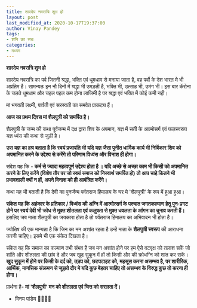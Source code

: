 ```yaml
---
title: शारदेय नवरात्रि शुभ हो
layout: post
last_modified_at: 2020-10-17T19:37:00
author: Vinay Pandey
tags:
- शनि का सच
categories:
- मध्यम
---
```

**शारदेय नवरात्रि शुभ हो**

शारदेय नवरात्रि का पर्व जितनी श्रद्धा, भक्ति एवं धूमधाम से मनाया जाता है, वह पर्वो के देश भारत मे भी अप्रतिम है। सामन्यतः इन नौ दिनों में श्रद्धा भी उमड़ती है, भक्ति भी, उत्साह भी, उमंग भी। इस बार कॅरोना के चलते धूमधाम और चहल पहल कम होना लाजिमी है  पर श्रद्धा एवं भक्ति में कोई कमी नही। 

मां भगवती लक्ष्मी, पार्वती एवं सरस्वती का समवेत प्राकट्य हैं। 

**आज का प्रथम दिवस मां शैलपुत्री को समर्पित है।**

शैलपुत्री के जन्म की कथा पूर्वजन्म में दक्ष द्वारा शिव के अपमान, यज्ञ में सती के आत्मोसर्ग एवं फलस्वरूप यज्ञ ध्वंस की कथा से जुड़ी है। 

**उस यज्ञ का हश्र बताता है कि स्वयं प्रजापति भी यदि यज्ञ जैसा पुनीत धार्मिक कार्य भी निर्विकार शिव को अपमानित करने के उद्देश्य से करेंगे तो परिणाम विध्वंस और विनाश ही होगा।** 

संदेश यह कि - 
**कर्म से ज्यादा महत्वपूर्ण उद्देश्य होता है । यदि अच्छे से अच्छा काम भी किसी को अपमानित करने के लिए करेंगे (विशेष तौर पर जो स्वयं समाज को निस्वार्थ समर्पित हो) तो आप चाहे कितने भी प्रभावशाली क्यों न हों, अपने  विनाश को ही आमंत्रित करेंगे।**

कथा यह भी बताती है कि देवी का पुनर्जन्म पर्वतराज हिमालय के घर मे 'शैलपुत्री' के रूप में हुआ हुआ। 

**संकेत यह कि अहंकार के प्रतिकार / विध्वंस की अग्नि में आत्मोत्सर्ग के पश्चात जगतकल्याण हेतु पुनः प्रगट होने पर स्वयं देवी भी क्रोध से मुक्त शीतलता एवं कलुषता से मुक्त धवलता  के आंगन का चुनाव करती हैं।** इसलिए जब माता शैलपुत्री का जयकारा होता है तो पर्वतराज हिमालय का अभिवादन भी होता है।

 ज्योतिष की एक मान्यता है कि  जिन का मन अशांत रहता है उन्हें माता के **शैलपुत्री स्वरूप** की आराधना करनी चाहिए। इसमे भी एक संकेत दिखता है।

संकेत यह कि समाज का कल्याण तभी संभव है जब मन अशांत होने पर हम ऐसे वटवृक्ष को तलाश सकें जो शांति और शीतलता की छांव दे और जब खुद सुकून में हों तो किसी और की क्रोधग्नि को शांत कर सकें।  **खुद सुकून में होने पर  किसी के दर्द को, तड़प को, छटपटाहट को, महसूस करना असम्भव है, पर शारीरिक, आर्थिक, मानसिक संक्रमण से जूझते दौर मे यदि कुछ बेहतर चाहिए तो असम्भव के विरुद्ध कुछ तो करना ही होगा।**  

प्रार्थना है-
**मां 'शैलपुत्री' मन को शीतलता एवं चित्त को सरलता दें।**

- विनय पांडेय
🙏🌷🌷🙏


